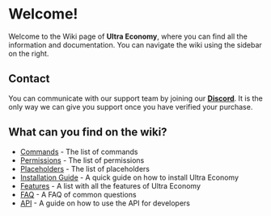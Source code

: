 # Welcome!
Welcome to the Wiki page of **Ultra Economy**, where you can find all the information and documentation. You can navigate the wiki using the sidebar on the right.
<br>

## Contact
You can communicate with our support team by joining our **[Discord](https://discord.gg/3JuHDm8)**. It is the only way we can give you support once you have verified your purchase.
<br>

## What can you find on the wiki?
- [Commands](./commands) - The list of commands
- [Permissions](./permissions) - The list of permissions
- [Placeholders](./placeholders) - The list of placeholders
- [Installation Guide](/wiki/installation) - A quick guide on how to install Ultra Economy
- [Features](/wiki/features) - A list with all the features of Ultra Economy
- [FAQ](/wiki/faq) - A FAQ of common questions
- [API](/wiki/api) - A guide on how to use the API for developers
